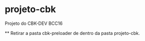 # projeto-cbk
Projeto do CBK-DEV BCC16

** Retirar a pasta cbk-preloader de dentro da pasta projeto-cbk.
